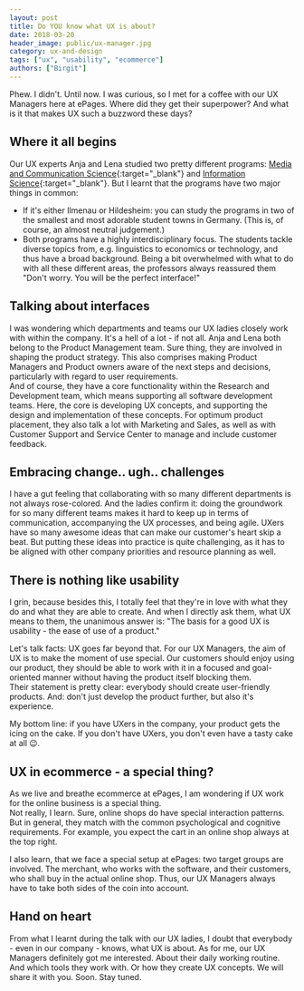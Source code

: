 ```yaml
---
layout: post
title: Do YOU know what UX is about?
date: 2018-03-20
header_image: public/ux-manager.jpg
category: ux-and-design
tags: ["ux", "usability", "ecommerce"]
authors: ["Birgit"]
---
```


Phew.
I didn't.
Until now.
I was curious, so I met for a coffee with our UX Managers here at ePages.
Where did they get their superpower?
And what is it that makes UX such a buzzword these days?

## Where it all begins

Our UX experts Anja and Lena studied two pretty different programs: [Media and Communication Science](https://www.tu-ilmenau.de/studieninteressierte/en/fields-of-study/master/media-and-communication-science-ma/){:target="_blank"} and [Information Science](https://www.uni-hildesheim.de/studium/studienangebot/masterstudium/internationales-informationsmanagement-informationswissenschaft-master-of-arts-ma/){:target="_blank"}.
But I learnt that the programs have two major things in common:

* If it's either Ilmenau or Hildesheim: you can study the programs in two of the smallest and most adorable student towns in Germany.
(This is, of course, an almost neutral judgement.)
* Both programs have a highly interdisciplinary focus.
The students tackle diverse topics from, e.g. linguistics to economics or technology, and thus have a broad background.
Being a bit overwhelmed with what to do with all these different areas, the professors always reassured them "Don't worry. You will be the perfect interface!"

## Talking about interfaces

I was wondering which departments and teams our UX ladies closely work with within the company.
It's a hell of a lot - if not all.
Anja and Lena both belong to the Product Management team.
Sure thing, they are involved in shaping the product strategy.
This also comprises making Product Managers and Product owners aware of the next steps and decisions, particularly with regard to user requirements.<br>
And of course, they have a core functionality within the Research and Development team, which means supporting all software development teams.
Here, the core is developing UX concepts, and supporting the design and implementation of these concepts.
For optimum product placement, they also talk a lot with Marketing and Sales, as well as with Customer Support and Service Center to manage and include customer feedback.

## Embracing change.. ugh.. challenges

I have a gut feeling that collaborating with so many different departments is not always rose-colored.
And the ladies confirm it: doing the groundwork for so many different teams makes it hard to keep up in terms of communication, accompanying the UX processes, and being agile.
UXers have so many awesome ideas that can make our customer's heart skip a beat.
But putting these ideas into practice is quite challenging, as it has to be aligned with other company priorities and resource planning as well.

## There is nothing like usability

I grin, because besides this, I totally feel that they're in love with what they do and what they are able to create.
And when I directly ask them, what UX means to them, the unanimous answer is: "The basis for a good UX is usability - the ease of use of a product."

Let's talk facts: UX goes far beyond that.
For our UX Managers, the aim of UX is to make the moment of use special.
Our customers should enjoy using our product, they should be able to work with it in a focused and goal-oriented manner without having the product itself blocking them.<br>
Their statement is pretty clear: everybody should create user-friendly products.
And: don't just develop the product further, but also it's experience.

My bottom line: if you have UXers in the company, your product gets the icing on the cake.
If you don't have UXers, you don't even have a tasty cake at all 😉.

## UX in ecommerce - a special thing?

As we live and breathe ecommerce at ePages, I am wondering if UX work for the online business is a special thing.<br>
Not really, I learn.
Sure, online shops do have special interaction patterns.
But in general, they match with the common psychological and cognitive requirements.
For example, you expect the cart in an online shop always at the top right.

I also learn, that we face a special setup at ePages: two target groups are involved.
The merchant, who works with the software, and their customers, who shall buy in the actual online shop.
Thus, our UX Managers always have to take both sides of the coin into account.

## Hand on heart

From what I learnt during the talk with our UX ladies, I doubt that everybody - even in our company - knows, what UX is about.
As for me, our UX Managers definitely got me interested.
About their daily working routine.
And which tools they work with.
Or how they create UX concepts.
We will share it with you.
Soon.
Stay tuned.
